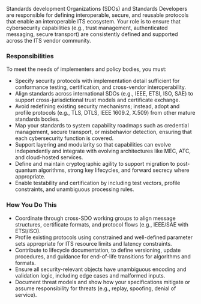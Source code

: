 Standards development Organizations (SDOs) and Standards Developers are responsible for defining interoperable, secure, and reusable protocols that enable an interoperable ITS ecosystem. Your role is to ensure that cybersecurity capabilities (e.g., trust management, authenticated messaging, secure transport) are consistently defined and supported across the ITS vendor community. 

### Responsibilities

To meet the needs of implementers and policy bodies, you must:

- Specify security protocols with implementation detail sufficient for conformance testing, certification, and cross-vendor interoperability.
- Align standards across international SDOs (e.g., IEEE, ETSI, ISO, SAE) to support cross-jurisdictional trust models and certificate exchange.
- Avoid redefining existing security mechanisms; instead, adopt and profile protocols (e.g., TLS, DTLS, IEEE 1609.2, X.509) from other mature standards bodies.
- Map your standards to system capability roadmaps such as credential management, secure transport, or misbehavior detection, ensuring that each cybersecurity function is covered.
- Support layering and modularity so that capabilities can evolve independently and integrate with evolving architectures like MEC, ATC, and cloud-hosted services.
- Define and maintain cryptographic agility to support migration to post-quantum algorithms, strong key lifecycles, and forward secrecy where appropriate.
- Enable testability and certification by including test vectors, profile constraints, and unambiguous processing rules.

### How You Do This

- Coordinate through cross-SDO working groups to align message structures, certificate formats, and protocol flows (e.g., IEEE/SAE with ETSI/ISO).
- Profile existing protocols using constrained and well-defined parameter sets appropriate for ITS resource limits and latency constraints.
- Contribute to lifecycle documentation, to define versioning, update procedures, and guidance for end-of-life transitions for algorithms and formats.
- Ensure all security-relevant objects have unambiguous encoding and validation logic, including edge cases and malformed inputs.
- Document threat models and show how your specifications mitigate or assume responsibility for threats (e.g., replay, spoofing, denial of service).